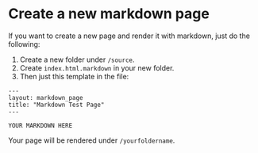 # Create a new markdown page

If you want to create a new page and render it with markdown,
just do the following:

1. Create a new folder under `/source`.
1. Create `index.html.markdown` in your new folder.
1. Then just this template in the file:

```
---
layout: markdown_page
title: "Markdown Test Page"
---

YOUR MARKDOWN HERE
```

Your page will be rendered under `/yourfoldername`.
